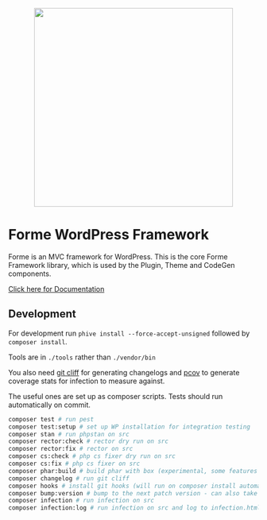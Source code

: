 <p align="center"><a href="https://formewp.github.io" target="_blank"><img src="https://formewp.github.io/logo.svg" width="400"></a></p>

# Forme WordPress Framework

Forme is an MVC framework for WordPress. This is the core Forme Framework library, which is used by the Plugin, Theme and CodeGen components.

[Click here for Documentation](https://formewp.github.io)

## Development

For development run `phive install --force-accept-unsigned` followed by `composer install`.

Tools are in `./tools` rather than `./vendor/bin`

You also need [git cliff](https://github.com/orhun/git-cliff) for generating changelogs and [pcov](https://github.com/krakjoe/pcov) to generate coverage stats for infection to measure against.

The useful ones are set up as composer scripts. Tests should run automatically on commit.

```sh
composer test # run pest
composer test:setup # set up WP installation for integration testing
composer stan # run phpstan on src
composer rector:check # rector dry run on src
composer rector:fix # rector on src
composer cs:check # php cs fixer dry run on src
composer cs:fix # php cs fixer on src
composer phar:build # build phar with box (experimental, some features don't work yet)
composer changelog # run git cliff
composer hooks # install git hooks (will run on composer install automatically)
composer bump:version # bump to the next patch version - can also take argument "minor" or "major"
composer infection # run infection on src
composer infection:log # run infection on src and log to infection.html
```

